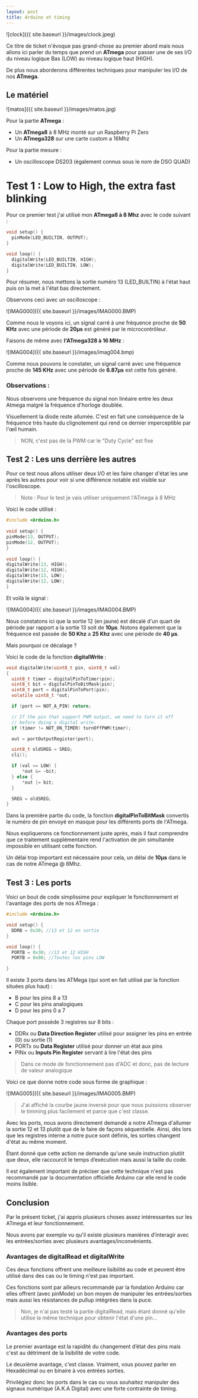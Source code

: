 ```yaml
---
layout: post
title: Arduino et timing 
---
```


![clock]({{ site.baseurl }}/images/clock.jpeg)



  Ce titre de ticket n'évoque pas grand-chose au premier abord mais nous allons ici parler du temps que prend un **ATmega** pour passer une de ses I/O du niveau logique Bas (LOW) au niveau logique haut (HIGH).

  De plus nous aborderons différentes techniques pour manipuler les I/O de nos **ATmega**. 

  

  ## Le matériel 

  ![matos]({{ site.baseurl }}/images/matos.jpg)

  Pour la partie **ATmega** : 

  - Un **ATmega8** à 8 MHz monté sur un Raspberry Pi Zero 
  - Un **ATmega328** sur une carte custom a 16Mhz

  Pour la partie mesure :

  - Un oscilloscope DS203 (également connus sous le nom de DSO QUAD)

  # Test 1 : Low to High, the extra fast blinking 

  Pour ce premier test j'ai utilisé mon **ATmega8 à 8 Mhz** avec le code suivant : 

  ```c
  void setup() {
    pinMode(LED_BUILTIN, OUTPUT);
  }
  
  void loop() {
    digitalWrite(LED_BUILTIN, HIGH);                         
    digitalWrite(LED_BUILTIN, LOW);    
  }
  ```

  Pour résumer, nous mettons la sortie numéro 13 (LED_BUILTIN) à l'état haut puis on la met à l'état bas directement.

  Observons ceci avec un oscilloscope :

 

  ![IMAG000]({{ site.baseurl }}/images/IMAG000.BMP) 

  

Comme nous le voyons ici, un signal carré à une fréquence proche de **50 KHz** avec une période de **20µs** est généré par le microcontrôleur. 

  Faisons de même avec **l'ATmega328 à 16 MHz** :



  ![IMAG004]({{ site.baseurl }}/images/imag004.bmp)



Comme nous pouvons le constater,  un signal carré avec une fréquence proche de **145 KHz** avec une période de **6.87µs** est cette fois généré.

  ### Observations :

  Nous observons une fréquence du signal non linéaire entre les deux Atmega malgré la fréquence d'horloge doublée.

  Visuellement  la diode reste allumée. C'est en fait une conséquence de la fréquence  très haute du clignotement qui rend ce dernier imperceptible par l'œil humain.

  > NON, c'est pas de la PWM car le "Duty Cycle" est fixe

  ## Test 2 : Les uns derrière les autres 

  Pour ce test nous allons utiliser deux I/O et les faire changer d'état les une après les autres pour voir si une différence notable est visible sur l'oscilloscope. 

  > Note : Pour le test je vais utiliser uniquement l'ATmega à 8 MHz 

  Voici le code utilisé : 

  ```c
  #include <Arduino.h>
     
  void setup() {
  pinMode(13, OUTPUT);
  pinMode(12, OUTPUT);
  }
     
  void loop() {
  digitalWrite(13, HIGH);
  digitalWrite(12, HIGH);
  digitalWrite(13, LOW);
  digitalWrite(12, LOW);
  }
  ```

  Et voilà le signal :



  ![IMAG004]({{ site.baseurl }}/images/IMAG004.BMP)



  Nous constatons ici que la sortie 12 (en jaune) est décalé d'un quart de période par rapport a la sortie 13 soit de **10µs**. Notons également que la fréquence est passée de **50 Khz** a **25 Khz** avec une période de **40 µs**. 

  Mais pourquoi ce décalage ?  

  Voici le code de la fonction **digitalWrite** : 

  ```c
  void digitalWrite(uint8_t pin, uint8_t val)
  {
  	uint8_t timer = digitalPinToTimer(pin);
  	uint8_t bit = digitalPinToBitMask(pin);
  	uint8_t port = digitalPinToPort(pin);
  	volatile uint8_t *out;
  
  	if (port == NOT_A_PIN) return;
  
  	// If the pin that support PWM output, we need to turn it off
  	// before doing a digital write.
  	if (timer != NOT_ON_TIMER) turnOffPWM(timer);
  
  	out = portOutputRegister(port);
  
  	uint8_t oldSREG = SREG;
  	cli();
  
  	if (val == LOW) {
  		*out &= ~bit;
  	} else {
  		*out |= bit;
  	}
  
  	SREG = oldSREG;
  }
  ```

  Dans la première partie du code, la fonction **digitalPinToBitMask** convertis le numéro de pin envoyé en masque pour les différents ports de l'ATmega.

  Nous expliquerons ce fonctionnement juste après, mais il faut comprendre que ce traitement supplémentaire rend l'activation de pin simultanée impossible en utilisant cette fonction. 

  Un délai trop important est nécessaire pour cela, un délai de **10µs** dans le cas de notre ATmega @ 8Mhz.

  ## Test 3 : Les ports 

  Voici un bout de code simplissime pour expliquer le fonctionnement et l'avantage des ports de nos ATmega :

  ```c
  #include <Arduino.h>
  
  void setup() {
  	DDRB = 0x30; //13 et 12 en sortie
  }
  
  void loop() {
  	PORTB = 0x30; //13 et 12 HIGH
  	PORTB = 0x00; //Toutes les pins LOW
  
  }
  ```

  Il existe 3 ports dans les ATMega (qui sont en fait utilisé par la fonction situées plus haut) : 

  - B pour les pins 8 a 13
  - C pour les pins analogiques
  - D pour les pins 0 a 7

  Chaque port possède 3 registres sur 8 bits :

  - DDRx ou **Data Direction Register** utilisé pour assigner les pins en entrée (0) ou sortie (1) 
  - PORTx ou **Data Register** utilisé pour donner un état aux pins
  - PINx ou **Inputs Pin Register** servant à lire l'état des pins 

  > Dans ce mode de fonctionnement pas d'ADC et donc, pas de lecture de valeur analogique

  Voici ce que donne notre code sous forme de graphique :



  ![IMAG005]({{ site.baseurl }}/images/IMAG005.BMP)



  > J'ai affiché la courbe jaune inversé pour que nous puissions observer le timming plus facilement et parce que c'est classe.

  Avec les ports, nous avons directement demandé a notre ATmega d'allumer la sortie 12 et 13 plutôt que de le faire de façons séquentielle.  Ainsi, dès lors que les registres interne a notre puce sont définis, les sorties changent d'état au même moment. 

  Étant donné que cette action ne demande qu'une seule instruction plutôt que deux, elle raccourcit le temps d’exécution mais aussi la taille du code. 

  Il est également important de préciser que cette technique n'est pas recommandé par la documentation officielle Arduino car elle rend le code moins lisible. 

  

  ## Conclusion 

  Par le présent ticket, j'ai appris plusieurs choses assez intéressantes sur les ATmega et leur fonctionnement. 

  Nous avons par exemple vu qu'il existe plusieurs manières d’interagir avec les entrées/sorties avec plusieurs avantages/inconvénients. 

  ### Avantages de digitalRead et digitalWrite

  Ces deux fonctions offrent une meilleure lisibilité au code et peuvent être utilisé dans des cas ou le timing n'est pas important. 

  Ces fonctions sont par ailleurs recommandé par la fondation Arduino car elles offrent (avec pinMode) un bon moyen de manipuler les entrées/sorties mais aussi les résistances de pullup intégrées dans la puce. 

  > Non, je n'ai pas testé la partie digitalRead, mais étant donné qu'elle utilise la même technique pour obtenir l'état d'une pin... 

  ### Avantages des ports 

  Le premier avantage est la rapidité du changement d’état des pins mais c'est au détriment de la lisibilité de votre code. 

  Le deuxième avantage, c'est classe. Vraiment, vous pouvez parler en Hexadécimal ou en binaire à vos entrées sorties. 

  Privilégiez donc les ports dans le cas ou vous souhaitez manipuler des signaux numérique (A.K.A Digital) avec une forte contrainte de timing. 
